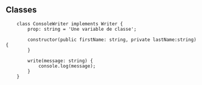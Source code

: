 ## Classes

        class ConsoleWriter implements Writer {
            prop: string = 'Une variable de classe';
        
            constructor(public firstName: string, private lastName:string) {
            }
        
            write(message: string) {
                console.log(message);
            }  
        }
